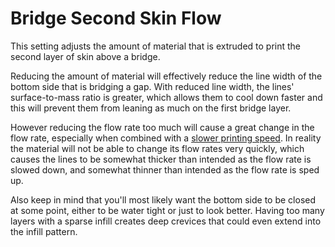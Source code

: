 Bridge Second Skin Flow
====
This setting adjusts the amount of material that is extruded to print the second layer of skin above a bridge.

Reducing the amount of material will effectively reduce the line width of the bottom side that is bridging a gap. With reduced line width, the lines' surface-to-mass ratio is greater, which allows them to cool down faster and this will prevent them from leaning as much on the first bridge layer.

However reducing the flow rate too much will cause a great change in the flow rate, especially when combined with a [slower printing speed](bridge_skin_speed_2.md). In reality the material will not be able to change its flow rates very quickly, which causes the lines to be somewhat thicker than intended as the flow rate is slowed down, and somewhat thinner than intended as the flow rate is sped up.

Also keep in mind that you'll most likely want the bottom side to be closed at some point, either to be water tight or just to look better. Having too many layers with a sparse infill creates deep crevices that could even extend into the infill pattern.